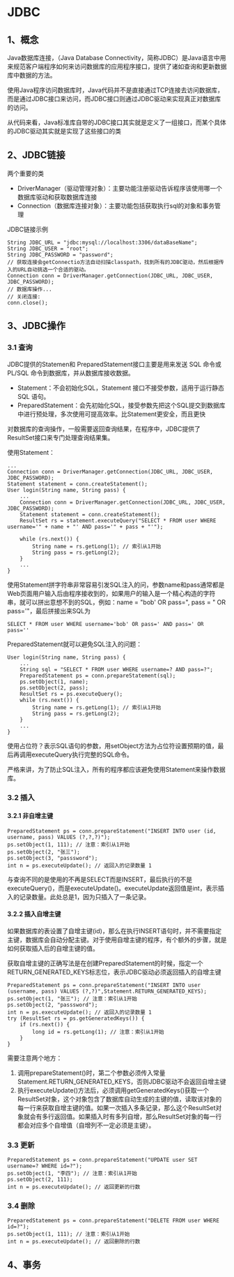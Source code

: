 
# JDBC
## 1、概念
Java数据库连接，（Java Database Connectivity，简称JDBC）是Java语言中用来规范客户端程序如何来访问数据库的应用程序接口，提供了诸如查询和更新数据库中数据的方法。

使用Java程序访问数据库时，Java代码并不是直接通过TCP连接去访问数据库，而是通过JDBC接口来访问，而JDBC接口则通过JDBC驱动来实现真正对数据库的访问。

从代码来看，Java标准库自带的JDBC接口其实就是定义了一组接口，而某个具体的JDBC驱动其实就是实现了这些接口的类

## 2、JDBC链接
两个重要的类
* DriverManager（驱动管理对象）：主要功能注册驱动告诉程序该使用哪一个数据库驱动和获取数据库连接
* Connection（数据库连接对象）：主要功能包括获取执行sql的对象和事务管理

JDBC链接示例

```
String JDBC_URL = "jdbc:mysql://localhost:3306/dataBaseName";
String JDBC_USER = "root";
String JDBC_PASSWORD = "password";
// 获取连接会getConnectio方法自动扫描classpath，找到所有的JDBC驱动，然后根据传入的URL自动挑选一个合适的驱动。
Connection conn = DriverManager.getConnection(JDBC_URL, JDBC_USER, JDBC_PASSWORD);
// 数据库操作...
// 关闭连接:
conn.close();
```
## 3、JDBC操作
### 3.1 查询
JDBC提供的Statemen和 PreparedStatement接口主要是用来发送 SQL 命令或 PL/SQL 命令到数据库，并从数据库接收数据。
* Statement：不会初始化SQL，Statement 接口不接受参数，适用于运行静态 SQL 语句。 
* PreparedStatement：会先初始化SQL，接受参数先把这个SQL提交到数据库中进行预处理，多次使用可提高效率。比Statement更安全，而且更快

对数据库的查询操作，一般需要返回查询结果，在程序中，JDBC提供了ResultSet接口来专门处理查询结果集。

使用Statement：
```
...
Connection conn = DriverManager.getConnection(JDBC_URL, JDBC_USER, JDBC_PASSWORD);
Statement statement = conn.createStatement();
User login(String name, String pass) {
    ...
    Connection conn = DriverManager.getConnection(JDBC_URL, JDBC_USER, JDBC_PASSWORD);
    Statement statement = conn.createStatement();
    ResultSet rs = statement.executeQuery("SELECT * FROM user WHERE username='" + name + "' AND pass='" + pass + "'");

    while (rs.next()) {
        String name = rs.getLong(1); // 索引从1开始
        String pass = rs.getLong(2);
    }
    ...
}
```

使用Statement拼字符串非常容易引发SQL注入的问，参数name和pass通常都是Web页面用户输入后由程序接收到的，如果用户的输入是一个精心构造的字符串，就可以拼出意想不到的SQL，例如：name = "bob' OR pass=", pass = " OR pass='"，最后拼接出来SQL为
```
SELECT * FROM user WHERE username='bob' OR pass=' AND pass=' OR pass=''
```

PreparedStatement就可以避免SQL注入的问题：
```
User login(String name, String pass) {
    ...
    String sql = "SELECT * FROM user WHERE username=? AND pass=?";
    PreparedStatement ps = conn.prepareStatement(sql);
    ps.setObject(1, name);
    ps.setObject(2, pass);
    ResultSet rs = ps.executeQuery();
    while (rs.next()) {
        String name = rs.getLong(1); // 索引从1开始
        String pass = rs.getLong(2);
    }
    ...
}
```

使用占位符？表示SQL语句的参数，用setObject方法为占位符设置预期的值，最后再调用executeQuery执行完整的SQL命令。

严格来讲，为了防止SQL注入，所有的程序都应该避免使用Statement来操作数据库。

### 3.2 插入
#### 3.2.1 非自增主键
```
PreparedStatement ps = conn.prepareStatement("INSERT INTO user (id, username, pass) VALUES (?,?,?)");
ps.setObject(1, 111); // 注意：索引从1开始
ps.setObject(2, "张三");
ps.setObject(3, "passsword");
int n = ps.executeUpdate(); // 返回入的记录数量 1
```
与查询不同的是使用的不再是SELECT而是INSERT，最后执行的不是executeQuery()，而是executeUpdate()。executeUpdate返回值是int，表示插入的记录数量。此处总是1，因为只插入了一条记录。

#### 3.2.2 插入自增主键
如果数据库的表设置了自增主键(id)，那么在执行INSERT语句时，并不需要指定主键，数据库会自动分配主键。对于使用自增主键的程序，有个额外的步骤，就是如何获取插入后的自增主键的值。

获取自增主键的正确写法是在创建PreparedStatement的时候，指定一个RETURN_GENERATED_KEYS标志位，表示JDBC驱动必须返回插入的自增主键

```
PreparedStatement ps = conn.prepareStatement("INSERT INTO user (username, pass) VALUES (?,?)",Statement.RETURN_GENERATED_KEYS);
ps.setObject(1, "张三"); // 注意：索引从1开始
ps.setObject(2, "passsword");
int n = ps.executeUpdate(); // 返回入的记录数量 1
try (ResultSet rs = ps.getGeneratedKeys()) {
    if (rs.next()) {
        long id = rs.getLong(1); // 注意：索引从1开始
    }
}
```

需要注意两个地方：
1. 调用prepareStatement()时，第二个参数必须传入常量Statement.RETURN_GENERATED_KEYS，否则JDBC驱动不会返回自增主键
2. 执行executeUpdate()方法后，必须调用getGeneratedKeys()获取一个ResultSet对象，这个对象包含了数据库自动生成的主键的值，读取该对象的每一行来获取自增主键的值。如果一次插入多条记录，那么这个ResultSet对象就会有多行返回值。如果插入时有多列自增，那么ResultSet对象的每一行都会对应多个自增值（自增列不一定必须是主键）。

### 3.3 更新
```
PreparedStatement ps = conn.prepareStatement("UPDATE user SET username=? WHERE id=?");
ps.setObject(1, "李四"); // 注意：索引从1开始
ps.setObject(2, 111);
int n = ps.executeUpdate(); // 返回更新的行数
```

### 3.4 删除
```
PreparedStatement ps = conn.prepareStatement("DELETE FROM user WHERE id=?");
ps.setObject(1, 111); // 注意：索引从1开始
int n = ps.executeUpdate(); // 返回删除的行数
```

## 4、事务